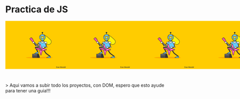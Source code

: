 # Practica de JS

<div style="display: flex; justify-content: space-evenly; margin-bottom: 25px;">
    <img src="img/imagenes.gif" width=200>
    <img src="img/imagenes.gif" width=200>
    <img src="img/imagenes.gif" width=200>    <img src="img/imagenes.gif" width=200>


</div>
<br>
> Aqui vamos a subir todo los proyectos, con DOM, espero que esto ayude para tener una guia!!!